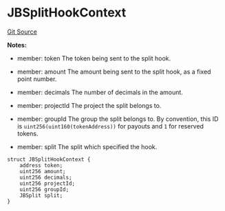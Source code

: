# JBSplitHookContext
[Git Source](https://github.com/Bananapus/nana-core/blob/1fb5688d98a7c6e49f86f6a7e868a61ef4c2409a/src/structs/JBSplitHookContext.sol)

**Notes:**
- member: token The token being sent to the split hook.

- member: amount The amount being sent to the split hook, as a fixed point number.

- member: decimals The number of decimals in the amount.

- member: projectId The project the split belongs to.

- member: groupId The group the split belongs to. By convention, this ID is `uint256(uint160(tokenAddress))`
for payouts and `1` for reserved tokens.

- member: split The split which specified the hook.


```solidity
struct JBSplitHookContext {
    address token;
    uint256 amount;
    uint256 decimals;
    uint256 projectId;
    uint256 groupId;
    JBSplit split;
}
```

